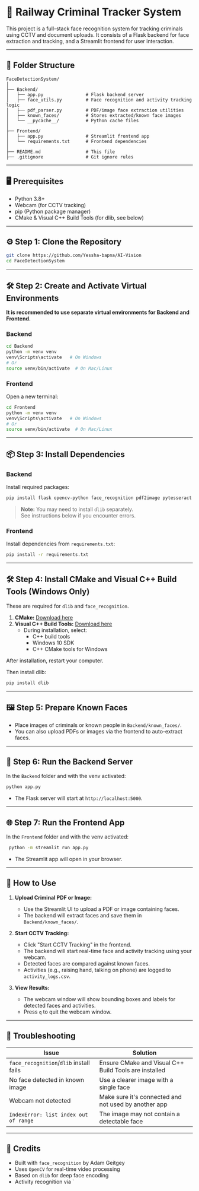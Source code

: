# 🚨 Railway Criminal Tracker System

This project is a full-stack face recognition system for tracking criminals using CCTV and document uploads. It consists of a Flask backend for face extraction and tracking, and a Streamlit frontend for user interaction.

---

## 📁 Folder Structure

```
FaceDetectionSystem/
│
├── Backend/
│   ├── app.py                # Flask backend server
│   ├── face_utils.py         # Face recognition and activity tracking logic
│   ├── pdf_parser.py         # PDF/image face extraction utilities
│   ├── known_faces/          # Stores extracted/known face images
│   └── __pycache__/          # Python cache files
│
├── Frontend/
│   ├── app.py                # Streamlit frontend app
│   └── requirements.txt      # Frontend dependencies
│
├── README.md                 # This file
├── .gitignore                # Git ignore rules
```

---

## 🖥️ Prerequisites

- Python 3.8+
- Webcam (for CCTV tracking)
- pip (Python package manager)
- CMake & Visual C++ Build Tools (for dlib, see below)

---

## ⚙️ Step 1: Clone the Repository

```bash
git clone https://github.com/Yessha-bapna/AI-Vision
cd FaceDetectionSystem
```

---

## 🛠️ Step 2: Create and Activate Virtual Environments

**It is recommended to use separate virtual environments for Backend and Frontend.**

### Backend

```bash
cd Backend
python -m venv venv
venv\Scripts\activate   # On Windows
# Or
source venv/bin/activate  # On Mac/Linux
```

### Frontend

Open a new terminal:

```bash
cd Frontend
python -m venv venv
venv\Scripts\activate   # On Windows
# Or
source venv/bin/activate  # On Mac/Linux
```

---

## 📦 Step 3: Install Dependencies

### Backend

Install required packages:

```bash
pip install flask opencv-python face_recognition pdf2image pytesseract Pillow mediapipe
```

> **Note:** You may need to install `dlib` separately.  
> See instructions below if you encounter errors.

### Frontend

Install dependencies from `requirements.txt`:

```bash
pip install -r requirements.txt
```

---

## 🛠️ Step 4: Install CMake and Visual C++ Build Tools (Windows Only)

These are required for `dlib` and `face_recognition`.

1. **CMake:** [Download here](https://cmake.org/download/)
2. **Visual C++ Build Tools:** [Download here](https://visualstudio.microsoft.com/visual-cpp-build-tools/)
   - During installation, select:
     - C++ build tools
     - Windows 10 SDK
     - C++ CMake tools for Windows

After installation, restart your computer.

Then install dlib:

```bash
pip install dlib
```

---

## 🖼️ Step 5: Prepare Known Faces

- Place images of criminals or known people in `Backend/known_faces/`.
- You can also upload PDFs or images via the frontend to auto-extract faces.

---

## 🚀 Step 6: Run the Backend Server

In the `Backend` folder and with the venv activated:

```bash
python app.py
```

- The Flask server will start at `http://localhost:5000`.

---

## 🌐 Step 7: Run the Frontend App

In the `Frontend` folder and with the venv activated:

```bash
 python -m streamlit run app.py
```

- The Streamlit app will open in your browser.

---

## 📝 How to Use

1. **Upload Criminal PDF or Image:**  
   - Use the Streamlit UI to upload a PDF or image containing faces.
   - The backend will extract faces and save them in `Backend/known_faces/`.

2. **Start CCTV Tracking:**  
   - Click "Start CCTV Tracking" in the frontend.
   - The backend will start real-time face and activity tracking using your webcam.
   - Detected faces are compared against known faces.
   - Activities (e.g., raising hand, talking on phone) are logged to `activity_logs.csv`.

3. **View Results:**  
   - The webcam window will show bounding boxes and labels for detected faces and activities.
   - Press `q` to quit the webcam window.

---

## 🧯 Troubleshooting

| Issue | Solution |
|-------|----------|
| `face_recognition`/`dlib` install fails | Ensure CMake and Visual C++ Build Tools are installed |
| No face detected in known image | Use a clearer image with a single face |
| Webcam not detected | Make sure it's connected and not used by another app |
| `IndexError: list index out of range` | The image may not contain a detectable face |

---

## 🤝 Credits

- Built with `face_recognition` by Adam Geitgey
- Uses `OpenCV` for real-time video processing
- Based on `dlib` for deep face encoding
- Activity recognition via `